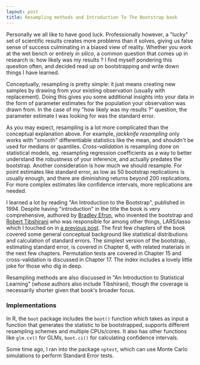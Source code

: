 ```yaml
---
layout: post
title: Resampling methods and Introduction To The Bootstrap book
---
```


Personally we all like to have good luck. Professionally however, a "lucky" set of scientific results creates more problems than it solves, giving us false sense of success culminating in a biased view of reality. Whether you work at the wet bench or entirely _in silico_, a common question that comes up in research is: how likely was my results ? I find myself pondering this question often, and decided read up on bootstrapping and write down things I have learned.

Conceptually, resampling is pretty simple: it just means creating new samples by drawing from your existing observation (usually with replacement). Doing this gives you some additional insights into your data in the form of parameter estimates for the population your observation was drawn from. In the case of my "how likely was my results ?" question, the parameter estimate I was looking for was the standard error.

As you may expect, resampling is a lot more complicated than the conceptual explanation above. For example, _jackknife resampling_ only works with "smooth" differentiable statistics like the mean, and shouldn't be used for medians or quantiles. _Cross-validation_ is resampling done on statistical models, eg. resampling regression coefficients as a way to better understand the robustness of your inference, and actually predates the bootstrap. Another consideration is how much we should resample. For point estimates like standard error, as low as 50 bootstrap replications is usually enough, and there are diminishing returns beyond 200 replications. For more complex estimates like confidence intervals, more replications are needed.

I learned a lot by reading "An Introduction to the Bootstrap", published in 1994. Despite having "introduction" in the title the book is very comprehensive, authored by [Bradley Efron](https://statistics.stanford.edu/people/bradley-efron), who invented the bootstrap and [Robert Tibshirani](https://statistics.stanford.edu/people/robert-tibshirani) who was responsible for among other things, LARS/lasso which I touched on in [a previous post](https://ptvan.github.io/linear-models/). The first few chapters of the book covered some general conceptual background like statistical distributions and calculation of standard errors. The simplest version of the bootstrap, estimating standard error, is covered in Chapter 6, with related materials in the next few chapters. Permutation tests are covered in Chapter 15 and  cross-validation is discussed in Chapter 17. The index includes a lovely little joke for those who dig in deep.

Resampling methods are also discussed in "An Introduction to Statistical Learning" (whose authors also include Tibshirani), though the coverage is necessarily shorter given that book's broader focus.

### Implementations

In R, the `boot` package includes the `boot()` function which takes as input a function that generates the statistic to be bootstrapped, supports different resampling schemes and multiple CPUs/cores. It also has other functions like `glm.cv()` for GLMs, `boot.ci()` for calculating confidence intervals.

Some time ago, I ran into the package `nptest`, which can use Monte Carlo simulations to perform Standard Error tests.
